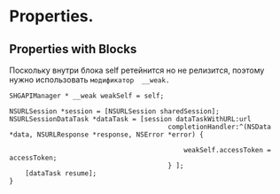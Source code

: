 Properties.
==

## Properties with Blocks

Поскольку внутри блока self ретейнится но не релизится, поэтому нужно использовать `модификатор  __weak.`

```objc
SHGAPIManager * __weak weakSelf = self;
 
NSURLSession *session = [NSURLSession sharedSession];
NSURLSessionDataTask *dataTask = [session dataTaskWithURL:url
                                        completionHandler:^(NSData *data, NSURLResponse *response, NSError *error) {
                                              
                                            weakSelf.accessToken = accessToken;
                                        } ];
    [dataTask resume];
}
```






